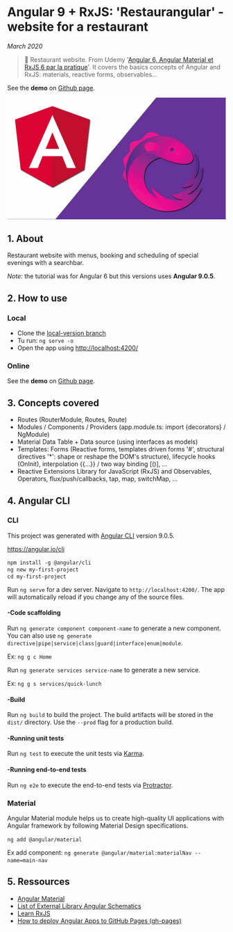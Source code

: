 # Angular 9 + RxJS: 'Restaurangular' - website for a restaurant 

*March 2020*

> 🔨 Restaurant website. From Udemy '[Angular 6, Angular Material et RxJS 6 par la pratique](https://www.udemy.com/course/angular-6-angular-material-et-rxjs-6-par-la-pratique/)'. It covers the basics concepts of Angular and RxJS: materials, reactive forms, observables...

See the **demo** on [Github page]().

![Angular logo](readme-img/angular-logo.png)

## 1. About

Restaurant website with menus, booking and scheduling of special evenings with a searchbar.

*Note:* the tutorial was for Angular 6 but this versions uses **Angular 9.0.5**.

## 2. How to use

### Local

- Clone the [local-version branch]()
- Tu run: `ng serve -o`
- Open the app using [http://localhost:4200/](http://localhost:4200/)

### Online

See the **demo** on [Github page]().

## 3. Concepts covered

- Routes (RouterModule, Routes, Route)
- Modules / Components / Providers (app.module.ts: import {decorators} / NgModule)
- Material Data Table + Data source (using interfaces as models)
- Templates: Forms (Reactive forms, templates driven forms '#', structural directives '*': shape or reshape the DOM's structure), lifecycle hooks (OnInit), interpolation {{...}} / two way binding [()], ...
- Reactive Extensions Library for JavaScript (RxJS) and Observables, Operators, flux/push/callbacks, tap, map, switchMap, ...

## 4. Angular CLI

### CLI

This project was generated with [Angular CLI](https://github.com/angular/angular-cli) version 9.0.5.

https://angular.io/cli

~~~~
npm install -g @angular/cli
ng new my-first-project
cd my-first-project
~~~~

Run `ng serve` for a dev server. Navigate to `http://localhost:4200/`. The app will automatically reload if you change any of the source files.

#### -Code scaffolding

Run `ng generate component component-name` to generate a new component. You can also use `ng generate directive|pipe|service|class|guard|interface|enum|module`.

Ex: `ng g c Home` 

Run `ng generate services service-name` to generate a new service. 

Ex: `ng g s services/quick-lunch` 

#### -Build

Run `ng build` to build the project. The build artifacts will be stored in the `dist/` directory. Use the `--prod` flag for a production build.

#### -Running unit tests

Run `ng test` to execute the unit tests via [Karma](https://karma-runner.github.io).

#### -Running end-to-end tests

Run `ng e2e` to execute the end-to-end tests via [Protractor](http://www.protractortest.org/).

### Material

Angular Material module helps us to create high-quality UI applications with Angular framework by following Material Design specifications.

`ng add @angular/material`

Ex add component: `ng generate @angular/material:materialNav --name=main-nav`

## 5. Ressources

- [Angular Material](https://material.angular.io/)
- [List of External Library Angular Schematics](https://www.ngdevelop.tech/external-library-angular-schematics-list/)
- [Learn RxJS](https://www.learnrxjs.io/)
- [How to deploy Angular Apps to GitHub Pages (gh-pages)](https://medium.com/tech-insights/how-to-deploy-angular-apps-to-github-pages-gh-pages-896c4e10f9b4)